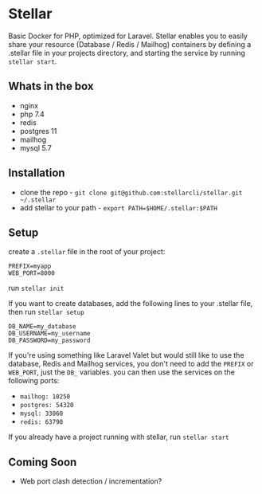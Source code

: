# Stellar

Basic Docker for PHP, optimized for Laravel. Stellar enables you to easily share your resource (Database / Redis / Mailhog) containers by defining a .stellar file in your projects directory, and starting the service by running `stellar start`.

## Whats in the box

- nginx
- php 7.4
- redis
- postgres 11
- mailhog
- mysql 5.7

## Installation

- clone the repo - `git clone git@github.com:stellarcli/stellar.git ~/.stellar`
- add stellar to your path - `export PATH=$HOME/.stellar:$PATH`

## Setup

create a `.stellar` file in the root of your project:

```
PREFIX=myapp
WEB_PORT=8000
```

run `stellar init`

If you want to create databases, add the following lines to your .stellar file, then run `stellar setup`

```
DB_NAME=my_database
DB_USERNAME=my_username
DB_PASSWORD=my_password
```

If you're using something like Laravel Valet but would still like to use the database, Redis and Mailhog services, you don't need to add the `PREFIX` or `WEB_PORT`, just the `DB_` variables. you can then use the services on the following ports:

 - `mailhog: 10250`
 - `postgres: 54320`
 - `mysql: 33060`
 - `redis: 63790`

If you already have a project running with stellar, run `stellar start`

## Coming Soon

- Web port clash detection / incrementation?
